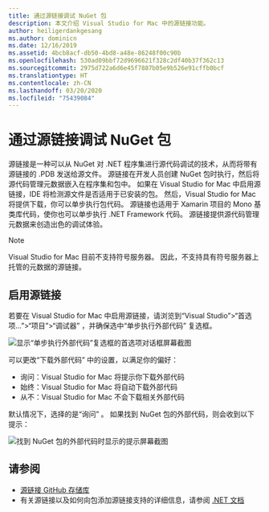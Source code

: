 ```yaml
---
title: 通过源链接调试 NuGet 包
description: 本文介绍 Visual Studio for Mac 中的源链接功能。
author: heiligerdankgesang
ms.author: dominicn
ms.date: 12/16/2019
ms.assetid: 4bcb8acf-db50-4bd8-a48e-86248f00c90b
ms.openlocfilehash: 530ad09bbf72d9696621f328c2df40b37f362c13
ms.sourcegitcommit: 2975d722a6d6e45f7887b05e9b526e91cffb0bcf
ms.translationtype: HT
ms.contentlocale: zh-CN
ms.lasthandoff: 03/20/2020
ms.locfileid: "75439084"
---
```

# <a name="debugging-into-nuget-packages-with-source-link"></a>通过源链接调试 NuGet 包

源链接是一种可以从 NuGet 对 .NET 程序集进行源代码调试的技术，从而将带有源链接的 .PDB 发送给源文件。 源链接在开发人员创建 NuGet 包时执行，然后将源代码管理元数据嵌入在程序集和包中。 如果在 Visual Studio for Mac 中启用源链接，IDE 将检测源文件是否适用于已安装的包。 然后，Visual Studio for Mac 将提供下载，你可以单步执行包代码。 源链接也适用于 Xamarin 项目的 Mono 基类库代码，使你也可以单步执行 .NET Framework 代码。 源链接提供源代码管理元数据来创造出色的调试体验。

> [!NOTE]
> Visual Studio for Mac 目前不支持符号服务器。 因此，不支持具有符号服务器上托管的元数据的源链接。

## <a name="enable-source-link"></a>启用源链接

若要在 Visual Studio for Mac 中启用源链接，请浏览到“Visual Studio”>“首选项...”>“项目”>“调试器”  ，并确保选中“单步执行外部代码”  复选框。

![显示“单步执行外部代码”复选框的首选项对话框屏幕截图](media/source-link1.png)

可以更改“下载外部代码”  中的设置，以满足你的偏好：
* 询问：Visual Studio for Mac 将提示你下载外部代码
* 始终：Visual Studio for Mac 将自动下载外部代码
* 从不：Visual Studio for Mac 不会下载相关外部代码

默认情况下，选择的是“询问”  。 如果找到 NuGet 包的外部代码，则会收到以下提示：

![找到 NuGet 包的外部代码时显示的提示屏幕截图](media/source-link2.png)


## <a name="see-also"></a>请参阅

- [源链接 GitHub 存储库](https://github.com/dotnet/sourcelink/blob/master/README.md)
- 有关源链接以及如何向包添加源链接支持的详细信息，请参阅 [.NET 文档](https://docs.microsoft.com/dotnet/standard/library-guidance/sourcelink)
